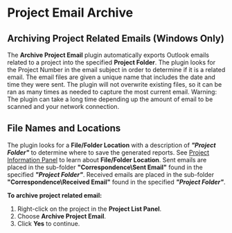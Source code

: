 # Project Email Archive

## Archiving Project Related Emails (Windows Only)

The **Archive Project Email** plugin automatically exports Outlook emails related to a project into the specified **Project Folder**. The plugin looks for the Project Number in the email subject in order to determine if it is a related email. The email files are given a unique name that includes the date and time they were sent. The plugin will not overwrite existing files, so it can be ran as many times as needed to capture the most current email. Warning: The plugin can take a long time depending up the amount of email to be scanned and your network connection.

## File Names and Locations

The plugin looks for a **File/Folder Location** with a description of ***"Project Folder"*** to determine where to save the generated reports. See [Project Information Panel](<Project Page>) to learn about **File/Folder Location**. Sent emails are placed in the sub-folder **"Correspondence\\Sent Email"** found in the specified ***"Project Folder"***. Received emails are placed in the sub-folder **"Correspondence\\Received Email"** found in the specified ***"Project Folder"***.

**To archive project related email:**
1. Right-click on the project in the **Project List Panel**.
2. Choose **Archive Project Email**.
3. Click **Yes** to continue.